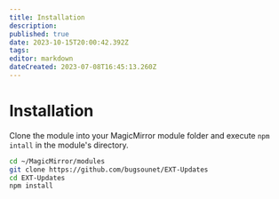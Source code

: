 ```yaml
---
title: Installation
description: 
published: true
date: 2023-10-15T20:00:42.392Z
tags: 
editor: markdown
dateCreated: 2023-07-08T16:45:13.260Z
---
```


# Installation
Clone the module into your MagicMirror module folder and execute `npm intall` in the module's directory.

 ```sh
 cd ~/MagicMirror/modules
 git clone https://github.com/bugsounet/EXT-Updates
 cd EXT-Updates
 npm install
 ```
 